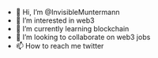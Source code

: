 - 👋 Hi, I’m @InvisibleMuntermann
- 👀 I’m interested in web3
- 🌱 I’m currently learning blockchain
- 💞️ I’m looking to collaborate on web3 jobs
- 📫 How to reach me twitter

<!---
InvisibleMuntermann/InvisibleMuntermann is a ✨ special ✨ repository because its `README.md` (this file) appears on your GitHub profile.
You can click the Preview link to take a look at your changes.
--->
